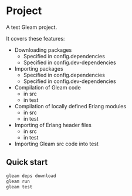 # Project

A test Gleam project.

It covers these features:

- Downloading packages
  - Specified in config.dependencies
  - Specified in config.dev-dependencies
- Importing packages
  - Specified in config.dependencies
  - Specified in config.dev-dependencies
- Compilation of Gleam code
  - in src
  - in test
- Compilation of locally defined Erlang modules
  - in src
  - in test
- Importing of Erlang header files
  - in src
  - in test
- Importing Gleam src code into test

## Quick start

```sh
gleam deps download
gleam run
gleam test
```
